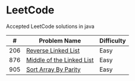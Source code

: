 # LeetCode

Accepted LeetCode solutions in java

| # | Problem Name | Difficulty |
| --- | --- | --- |
| 206 | [Reverse Linked List](/src/ReverseLinkedList.java) | Easy |
| 876 | [Middle of the Linked List](/src/MiddleOfTheLinkedList.java) | Easy |
| 905 | [Sort Array By Parity](/src/SortArrayByParity.java) | Easy |

